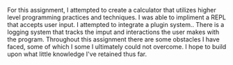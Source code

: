 For this assignment, I attempted to create a calculator that utilizes higher level programming practices and techniques. I was able to impliment a REPL that accepts user input. I attempted to integrate a plugin system.. There is a logging system that tracks the imput and interactions the user makes with the program. Throughout this assignment there are some obstacles I have faced, some of which I some I ultimately could not overcome. I hope to build upon what little knowledge I've retained thus far.